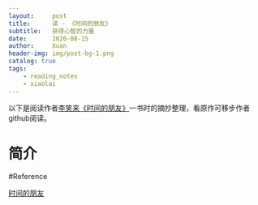 ```yaml
---
layout:     post
title:      读 - 《时间的朋友》
subtitle:   获得心智的力量
date:       2020-08-15
author:     Xuan
header-img: img/post-bg-1.png
catalog: true
tags:
    - reading_notes
    - xiaolai
---
```


以下是阅读作者[李笑来《时间的朋友》](https://github.com/xiaolai/time-as-a-friend)一书时的摘抄整理，看原作可移步作者github阅读。

# 简介

#Reference

[时间的朋友](https://github.com/xiaolai/time-as-a-friend)